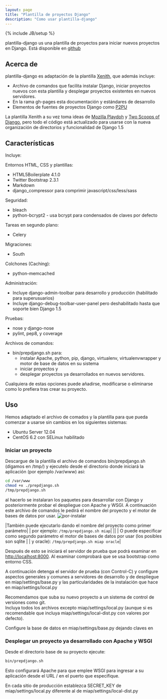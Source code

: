 ```yaml
---
layout: page
title: "Plantilla de proyectos Django"
description: "Como usar plantilla-django"
---
```


{% include JB/setup %}

plantilla-django us una plantilla de proyectos para iniciar nuevos proyectos 
en Django.  Está disponible en
[github](https://github.com/vtamara/plantilla-django)

## Acerca de ##


plantilla-django es adaptación de la plantilla [Xenith](https://github.com/xenith/django-base-template), 
que además incluye:

- Archivo de comandos que facilita instalar Django,  iniciar proyectos 
  nuevos con esta plantilla y desplegar proyectos existentes en nuevos 
  servidores.
- En la rama gh-pages esta documentación y estándares de desarrollo
- Elementos de fuentes de proyectos Django como [P2PU][p2pu]

La plantilla Xenith a su vez toma ideas de [Mozilla Playdoh][playdoh] 
y [Two Scoops of Django][twoscoops], pero todo el código está actualizado 
para usarse con la nueva organización de directorios y funcionalidad de 
Django 1.5

[playdoh]: https://github.com/mozilla/playdoh
[twoscoops]: https://github.com/twoscoops/django-twoscoops-project
[p2pu]: https://github.com/p2pu/lernanta

## Características ##

Incluye:


Entornos HTML,  CSS y plantillas:

- HTML5Boilerplate 4.1.0 
- Twitter Bootstrap 2.3.1 
- Markdown
- django_compressor para comprimir javascript/css/less/sass

Seguridad:

- bleach
- python-bcrypt2 - usa bcrypt para condensados de claves por defecto

Tareas en segundo plano:

- Celery

Migraciones:

- South

Colchones (Caching):

- python-memcached

Administración:

- Incluye django-admin-toolbar para desarrollo y producción (habilitado para superusuarios)
- Incluye django-debug-toolbar-user-panel pero deshabilitado hasta que soporte bien Django 1.5

Pruebas:

- nose y django-nose
- pylint, pep8, y coverage

Archivos de comandos:

- bin/prepdjango.sh para:
  - instalar Apache, python, pip, django, virtualenv, virtualenvwrapper y motor de 
    base de datos en su sistema
  - iniciar proyectos y 
  - desplegar proyectos ya desarrollados en nuevos servidores.

Cualquiera de estas opciones puede añadirse, modificarse o eliminarse 
como lo prefiera tras crear su proyecto.

## Uso ##

Hemos adaptado el archivo de comados y la plantilla para que pueda comenzar a usarse sin cambios en los
siguientes sistemas:
* Ubuntu Server 12.04
* CentOS 6.2 con SELinux habilitado

### Iniciar un proyecto ###
 
Descargue de la plantilla el archivo de comandos bin/prepdjango.sh (digamos en /tmp/) y ejecutelo
desde el directorio donde iniciará la aplicación (por ejemplo /var/www) asi:

  ```sh
  cd /var/www
  chmod +x ./prepdjango.sh
  /tmp/prepdjango.sh
  ```
al hacerlo se instalaran los paquetes para desarrollar con Django y posteriormente probar el despliegue
con Apache y WSGI. A continuación este archivo de comandos le pedirá el nombre del 
proyecto y el motor de bases de datos por usar.
![por-instalar]({{BASE_PATH}}/static/img/por-instalar.png "Ejecución interactiva")

|También puede ejecutarlo dando el nombre del proyecto como primer parámetro|
| por ejemplo: `/tmp/prepdjango.sh miap`|
||
| O puede especificar como segundo parámetro el motor de bases de datos por usar (los posibles son sqlite |
| y oracle):  `/tmp/prepdjango.sh miap oracle`|

Después de esto se iniciará el servidor de prueba que podrá examinar en
[http://localhost:8000](http://localhost:8000).
Al examinar comprobará que se usa bootstrap como entorno CSS.

A continuación detenga el servidor de prueba (con Control-C) y configure aspectos generales y comunes
a servidores de desarrollo y de despliegue en miap/settings/base.py 
y las particularidades de la instalación que hace en miap/settings/local.py

Recomendamos que suba su nuevo proyecto a un sistema de control de versiones como git.  
Incluya todos los archivos excepto miap/settings/local.py (aunque si es recomendable que 
incluya miap/settings/local-dist.py con valores por defecto).

Configure la base de datos en miap/settings/base.py dejando claves en 


### Desplegar un proyecto ya desarrollado con Apache y WSGI ###

Desde el directorio base de su proyecto ejecute:

  ```sh
  bin/prepdjango.sh
  ```

Esto configurará Apache para que emplee WSGI para ingresar a su aplicación desde el URL / en el puerto que
especifique.

En cada sitio de producción establezca SECRET_KEY 
de miap/settings/local.py diferente al de miap/settings/local-dist.py
